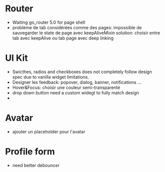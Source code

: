 # Router
- Waiting go_router 5.0 for page shell
- problème de tab considérées comme des pages: impossible de sauvegarder le state de page avec keepAliveMixin
solution: choisir entre tab avec keepAlive ou tab page avec deep linking

# UI Kit
- Swicthes, radios and checkboxes does not completely follow design spec  due to vanilla widget limitations.
- Designer les feedback: popover, dialog, banner, notifications ...
- Hover&Focus: choisir une couleur semi-transparente
- drop down button need a custom widegt to fully match design
-

# Avatar
- ajouter un placeholder pour l'avatar

# Profile form
- need better debouncer